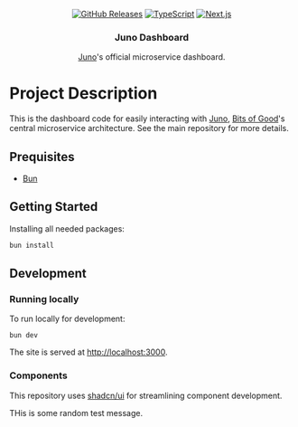 <div align="center">
  
  <a href="">![GitHub Releases](https://img.shields.io/github/v/release/GTBitsOfGood/juno?include_prereleases&style=for-the-badge)</a>
  <a href="">![TypeScript](https://img.shields.io/badge/typescript-%23007ACC.svg?style=for-the-badge&logo=typescript&logoColor=white)</a>
  <a href="">![Next.js](https://img.shields.io/badge/next.js-000000?style=for-the-badge&logo=nextdotjs&logoColor=white)</a>
  
</div>
  
<h3 align="center">
  Juno Dashboard
</h3>

<div align="center">
  
[Juno](https://github.com/GTBitsOfGood/juno)'s official microservice dashboard.

</div>

# Project Description

This is the dashboard code for easily interacting with [Juno](https://github.com/GTBitsOfGood/juno), [Bits of Good](https://bitsofgood.org/)'s central microservice architecture. See the main repository for more details. 

## Prequisites

- [Bun](https://bun.sh/docs/installation)

## Getting Started

Installing all needed packages:

```bash
bun install
```

## Development 

### Running locally

To run locally for development:

```
bun dev
```

The site is served at [http://localhost:3000](http://localhost:3000).

### Components 

This repository uses [shadcn/ui](https://ui.shadcn.com/) for streamlining component development.

THis is some random test message.
